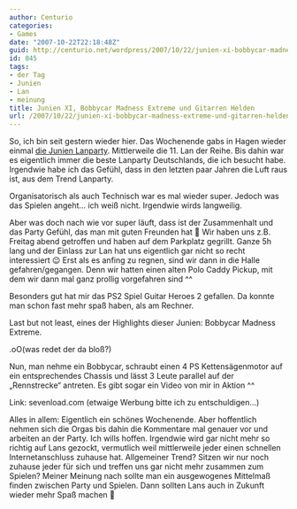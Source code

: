 ```yaml
---
author: Centurio
categories:
- Games
date: "2007-10-22T22:18:48Z"
guid: http://centurio.net/wordpress/2007/10/22/junien-xi-bobbycar-madness-extreme-und-gitarren-helden/
id: 845
tags:
- der Tag
- Junien
- Lan
- meinung
title: Junien XI, Bobbycar Madness Extreme und Gitarren Helden
url: /2007/10/22/junien-xi-bobbycar-madness-extreme-und-gitarren-helden/
---
```

So, ich bin seit gestern wieder hier. Das Wochenende gabs in Hagen wieder einmal [die Junien Lanparty](http://www.junien.de/). Mittlerweile die 11. Lan der Reihe. Bis dahin war es eigentlich immer die beste Lanparty Deutschlands, die ich besucht habe. Irgendwie habe ich das Gefühl, dass in den letzten paar Jahren die Luft raus ist, aus dem Trend Lanparty.

Organisatorisch als auch Technisch war es mal wieder super. Jedoch was das Spielen angeht&#8230; ich weiß nicht. Irgendwie wirds langweilig.

Aber was doch nach wie vor super läuft, dass ist der Zusammenhalt und das Party Gefühl, das man mit guten Freunden hat 🙂 Wir haben uns z.B. Freitag abend getroffen und haben auf dem Parkplatz gegrillt. Ganze 5h lang und der Einlass zur Lan hat uns eigentlich gar nicht so recht interessiert 😉 Erst als es anfing zu regnen, sind wir dann in die Halle gefahren/gegangen. Denn wir hatten einen alten Polo Caddy Pickup, mit dem wir dann mal ganz prollig vorgefahren sind ^^

Besonders gut hat mir das PS2 Spiel Guitar Heroes 2 gefallen. Da konnte man schon fast mehr spaß haben, als am Rechner.

Last but not least, eines der Highlights dieser Junien: Bobbycar Madness Extreme. 

.oO(was redet der da bloß?)

Nun, man nehme ein Bobbycar, schraubt einen 4 PS Kettensägenmotor auf ein entsprechendes Chassis und lässt 3 Leute parallel auf der &#8222;Rennstrecke&#8220; antreten. Es gibt sogar ein Video von mir in Aktion ^^

  
Link: sevenload.com (etwaige Werbung bitte ich zu entschuldigen&#8230;)

Alles in allem: Eigentlich ein schönes Wochenende. Aber hoffentlich nehmen sich die Orgas bis dahin die Kommentare mal genauer vor und arbeiten an der Party. Ich wills hoffen. Irgendwie wird gar nicht mehr so richtig auf Lans gezockt, vermutlich weil mittlerweile jeder einen schnellen Internetanschluss zuhause hat. Allgemeiner Trend? Sitzen wir nur noch zuhause jeder für sich und treffen uns gar nicht mehr zusammen zum Spielen? Meiner Meinung nach sollte man ein ausgewogenes Mittelmaß finden zwischen Party und Spielen. Dann sollten Lans auch in Zukunft wieder mehr Spaß machen 🙂
